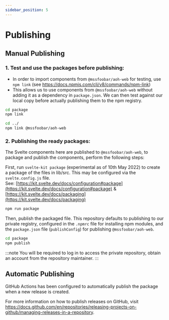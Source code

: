 ```yaml
---
sidebar_position: 5
---
```


# Publishing

## Manual Publishing

### 1. Test and use the packages before publishing:

-   In order to import components from `@mssfoobar/aoh-web` for testing, use `npm link`
    (see <https://docs.npmjs.com/cli/v8/commands/npm-link>)
-   This allows us to use components from `@mssfoobar/aoh-web` without adding it as a dependency in `package.json`.
    We can then test against our local copy before actually publishing them to the npm registry.

```bash
cd package
npm link

cd ../
npm link @mssfoobar/aoh-web
```

### 2. Publishing the ready packages:

The Svelte components here are published to `@mssfoobar/aoh-web`, to package and publish the components,
perform the following steps:

First, run `svelte-kit package` (experimental as of 10th May 2022) to create a package of the files in lib/src.
This may be configured via the `svelte.config.js` file.  
See: [https://kit.svelte.dev/docs/configuration#package](https://kit.svelte.dev/docs/configuration#package) & [https://kit.svelte.dev/docs/packaging](https://kit.svelte.dev/docs/packaging)

```bash
npm run package
```

Then, publish the packaged file. This repository defaults to publishing to our private registry, configured in the `.npmrc` file for installing npm modules, and the `package.json` file (`publishConfig`) for publishing `@mssfoobar/aoh-web`.

```bash
cd package
npm publish
```

:::note
You will be required to log in to access the private repository, obtain an account from the repository maintainer.
:::

## Automatic Publishing

GitHub Actions has been configured to automatically publish the package when a new release is created.

For more information on how to publish releases on GitHub, visit https://docs.github.com/en/repositories/releasing-projects-on-github/managing-releases-in-a-repository.
